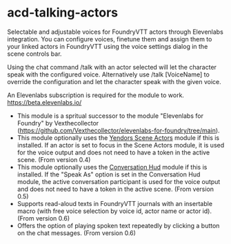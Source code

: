 # acd-talking-actors
Selectable and adjustable voices for FoundryVTT actors through Elevenlabs integration. You can configure voices, finetune them and assign them to your linked actors in FoundryVTT using the voice settings dialog in the scene controls bar.

Using the chat command /talk with an actor selected will let the character speak with the configured voice. Alternatively use /talk [VoiceName] to override the configuration and let the character speak with the given voice.

An Elevenlabs subscription is required for the module to work. https://beta.elevenlabs.io/

* This module is a spritual successor to the module "Elevenlabs for Foundry" by Vexthecollector (https://github.com/Vexthecollector/elevenlabs-for-foundry/tree/main).
* This module optionally uses the [Yendors Scene Actors](https://foundryvtt.com/packages/yendors-scene-actors) module if this is installed. If an actor is set to focus in the Scene Actors module, it is used for the voice output and does not need to have a token in the active scene. (From version 0.4)
* This module optionally uses the [Conversation Hud](https://foundryvtt.com/packages/conversation-hud) module if this is installed. If the "Speak As" option is set in the Conversation Hud module, the active conversation participant is used for the voice output and does not need to have a token in the active scene. (From version 0.5)
* Supports read-aloud texts in FoundryVTT journals with an insertable macro (with free voice selection by voice id, actor name or actor id). (From version 0.6)
* Offers the option of playing spoken text repeatedly by clicking a button on the chat messages. (From version 0.6)
